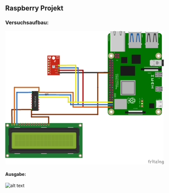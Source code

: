 ## Raspberry Projekt

### Versuchsaufbau: 

![alt text](https://github.com/schmaiki/raspberry/blob/main/Bild1.png)

#### Ausgabe: 
![alt text](https://github.com/schmaiki/raspberry/blob/main/Bild.png)
